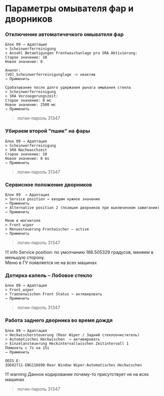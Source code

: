 # Параметры омывателя фар и дворников

### Отключение автоматичечкого омывателя фар

    Блок 09 → Адаптация
    > Scheinwerferreinigung
    > Anzahl Betaetigungen Frontwaschanlage pro SRA Aktivierung:
    Старое значение: 10
    Новое значение: 0
    
    Аналог:
    [VO]_Scheinwerferreinigunglage -> неактив
    → Применить

    Cрабатывание после долго удержания рычага омывания стекла
    > Scheinwerferreinigung
    > SRA Verzoegerungszeit:
    Старое значение: 0 мс
    Новое значение: 2500 мс
    → Применить
    
> логин-пароль 31347
    
### Убираем второй "пшик" на фары

    Блок 09 → Адаптация
    > Scheinwerferreinigung
    > SRA Nachwaschzeit
    Старое значение: 10
    Новое значение: 0 ms
    → Применить

> логин-пароль 31347

### Сервисное положение дворников

	Блок 09  → Адаптация
	> Service position → вводим нужное значение
	→ Применить
	> Alternative position 2 (позиция дворников при выключенном зажигании)
	→ Применить
	
	Меню в магнитоле
    > Front wiper
    > Menuesteuerung Frontwischer — active
    → Применить

> логин-пароль 31347

!!! info
    Service position: по умолчанию 166.505329 градусов, меняем в меньшую сторону.  
    Меню в ГУ появляется не на всех машинах

### Дотирка капель – Лобовое стекло

	Блок 09 → Адаптация
	> Front_wiper 
	> Traenenwischen Front Status → активировать
	→ Применить

> логин-пароль 31347

### Работа заднего дворника во время дождя

    Блок 09 → Адаптация
    > Heckwischersteuerung (Rear Wiper / Задний стеклоочиститель)
    > Automatisches Heckwischen  → активировать
    > Einzelansteuerung Heckintervallwischen Zeitintervall 1
    Поменять с 7s на 15s
	→ Применить
	
	ODIS E:
	IDE02711-ENG116690-Rear Window Wiper-Automatisches Heckwischen
	
!!! warning
    Данное кодирование почему-то присутствует не на всех машинах

> логин-пароль 31347
